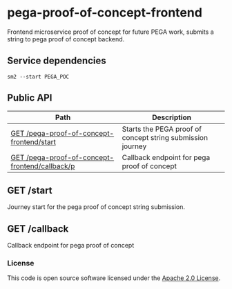 pega-proof-of-concept-frontend
================================

Frontend microservice proof of concept for future PEGA work, submits a string to pega proof of concept backend.

## Service dependencies

```sm2 --start PEGA_POC```

## Public API

| Path                                                            | Description                                                |
|-----------------------------------------------------------------|------------------------------------------------------------|
| [GET /pega-proof-of-concept-frontend/start](#get-start)         | Starts the PEGA proof of concept string submission journey |
| [GET /pega-proof-of-concept-frontend/callback/p](#get-callback) | Callback endpoint for pega proof of concept                |               

## GET /start
Journey start for the pega proof of concept string submission.

## GET /callback
Callback endpoint for pega proof of concept

### License

This code is open source software licensed under the [Apache 2.0 License]("http://www.apache.org/licenses/LICENSE-2.0.html").